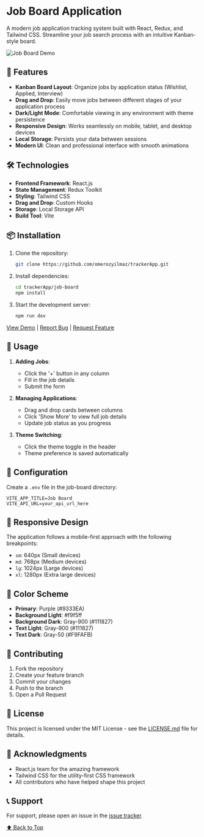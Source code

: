 # Job Board Application

A modern job application tracking system built with React, Redux, and Tailwind CSS. Streamline your job search process with an intuitive Kanban-style board.

![Job Board Demo](demo-screenshot.png)

## 🚀 Features

- **Kanban Board Layout**: Organize jobs by application status (Wishlist, Applied, Interview)
- **Drag and Drop**: Easily move jobs between different stages of your application process
- **Dark/Light Mode**: Comfortable viewing in any environment with theme persistence
- **Responsive Design**: Works seamlessly on mobile, tablet, and desktop devices
- **Local Storage**: Persists your data between sessions
- **Modern UI**: Clean and professional interface with smooth animations

## 🛠️ Technologies

- **Frontend Framework**: React.js
- **State Management**: Redux Toolkit
- **Styling**: Tailwind CSS
- **Drag and Drop**: Custom Hooks
- **Storage**: Local Storage API
- **Build Tool**: Vite

## 📦 Installation

1. Clone the repository:

   ```bash
   git clone https://github.com/omerozyilmaz/trackerApp.git
   ```

2. Install dependencies:

   ```bash
   cd trackerApp/job-board
   npm install
   ```

3. Start the development server:
   ```bash
   npm run dev
   ```

[View Demo](https://github.com/omerozyilmaz/trackerApp) | [Report Bug](https://github.com/omerozyilmaz/trackerApp/issues) | [Request Feature](https://github.com/omerozyilmaz/trackerApp/issues)

## 🎯 Usage

1. **Adding Jobs**:

   - Click the '+' button in any column
   - Fill in the job details
   - Submit the form

2. **Managing Applications**:

   - Drag and drop cards between columns
   - Click 'Show More' to view full job details
   - Update job status as you progress

3. **Theme Switching**:
   - Click the theme toggle in the header
   - Theme preference is saved automatically

## 🔧 Configuration

Create a `.env` file in the job-board directory:

```env
VITE_APP_TITLE=Job Board
VITE_API_URL=your_api_url_here
```

## 📱 Responsive Design

The application follows a mobile-first approach with the following breakpoints:

- `sm`: 640px (Small devices)
- `md`: 768px (Medium devices)
- `lg`: 1024px (Large devices)
- `xl`: 1280px (Extra large devices)

## 🎨 Color Scheme

- **Primary**: Purple (#9333EA)
- **Background Light**: #f9f5ff
- **Background Dark**: Gray-900 (#111827)
- **Text Light**: Gray-900 (#111827)
- **Text Dark**: Gray-50 (#F9FAFB)

## 🤝 Contributing

1. Fork the repository
2. Create your feature branch
3. Commit your changes
4. Push to the branch
5. Open a Pull Request

## 📄 License

This project is licensed under the MIT License - see the [LICENSE.md](LICENSE.md) file for details.

## 👏 Acknowledgments

- React.js team for the amazing framework
- Tailwind CSS for the utility-first CSS framework
- All contributors who have helped shape this project

## 📞 Support

For support, please open an issue in the [issue tracker](https://github.com/omerozyilmaz/trackerApp/issues).

[⬆ Back to Top](#job-board-application)
